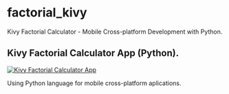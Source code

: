 # factorial_kivy
Kivy Factorial Calculator - Mobile Cross-platform Development with Python.

## Kivy Factorial Calculator App (Python).

[![Kivy Factorial Calculator App](https://img.youtube.com/vi/rJDSVdsTUu8/0.jpg)](https://www.youtube.com/watch?v=rJDSVdsTUu8)

Using Python language for mobile cross-platform aplications.
